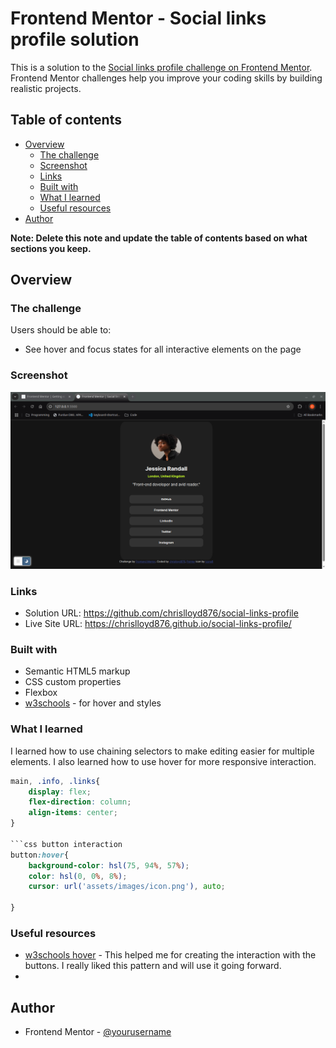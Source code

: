 # Frontend Mentor - Social links profile solution

This is a solution to the [Social links profile challenge on Frontend Mentor](https://www.frontendmentor.io/challenges/social-links-profile-UG32l9m6dQ). Frontend Mentor challenges help you improve your coding skills by building realistic projects. 

## Table of contents

- [Overview](#overview)
  - [The challenge](#the-challenge)
  - [Screenshot](#screenshot)
  - [Links](#links)
  - [Built with](#built-with)
  - [What I learned](#what-i-learned)
  - [Useful resources](#useful-resources)
- [Author](#author)

**Note: Delete this note and update the table of contents based on what sections you keep.**

## Overview

### The challenge

Users should be able to:

- See hover and focus states for all interactive elements on the page

### Screenshot

![Link-Preview](links-profile.png)

### Links

- Solution URL: https://github.com/chrislloyd876/social-links-profile
- Live Site URL: https://chrislloyd876.github.io/social-links-profile/


### Built with

- Semantic HTML5 markup
- CSS custom properties
- Flexbox
- [w3schools](https://www.w3schools.com/) - for hover and styles


### What I learned

I learned how to use chaining selectors to make editing easier for multiple elements. I also learned how to use hover for more responsive interaction.

```css chaining selectors
main, .info, .links{
    display: flex;
    flex-direction: column;
    align-items: center;
}

```css button interaction
button:hover{
    background-color: hsl(75, 94%, 57%);
    color: hsl(0, 0%, 8%);
    cursor: url('assets/images/icon.png'), auto;

}
```

### Useful resources

- [w3schools hover](https://www.w3schools.com/cssref/sel_hover.php) - This helped me for creating the interaction with the buttons. I really liked this pattern and will use it going forward.
-

## Author

- Frontend Mentor - [@yourusername](https://www.frontendmentor.io/profile/yourusername)